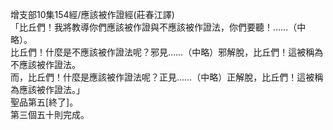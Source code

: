 增支部10集154經/應該被作證經(莊春江譯)  
「比丘們！我將教導你們應該被作證與不應該被作證法，你們要聽！……（中略）。  
比丘們！什麼是不應該被作證法呢？邪見……（中略）邪解脫，比丘們！這被稱為不應該被作證法。  
而，比丘們！什麼是應該被作證法呢？正見……（中略）正解脫，比丘們！這被稱為應該被作證法。」  
聖品第五[終了]。  
第三個五十則完成。  
  
  

